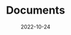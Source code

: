 ---
# Leave the title empty to use the site title
title: 'Documents'
date: 2022-10-24
type: landing

# Optional header image (relative to `static/media/` folder).
banner:
  caption: 'Documents'
  image: ''

sections:
  - block: markdown
    content:
      title: Agregation documents
      text: During my preparation of the agregation teaching competitive exam, I have prepared lectures and proofs. Feel free to use them !
    design:
      columns: '2'
  - block: markdown
    content:
      title: H&K Collection
      text: Since 2023, I partake in the redaction of solutions for the competitive entrance exams to the French top science schools for the [H&K editions](https://www.h-k.fr/). The list of books I have partaken in is available [here](https://www.h-k.fr/pierrick.le-vourc-h).
    design:
      columns: '2'
---